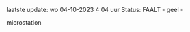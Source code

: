 laatste update: 
wo 04-10-2023  4:04   uur 
Status: FAALT - geel - 
<div class="service Y">microstation</div>